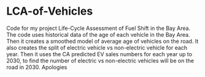 # LCA-of-Vehicles
Code for my project Life-Cycle Assessment of Fuel Shift in the Bay Area.
The code uses historical data of the age of each vehicle in the Bay Area. Then it creates a smoothed model of average age of vehicles on the road. It also creates the split of electric vehicle vs non-electric vehicle for each year.
Then it uses the CA predicted EV sales numbers for each year up to 2030, to find the number of electric vs non-electric vehicles will be on the road in 2030.
Apologies 
